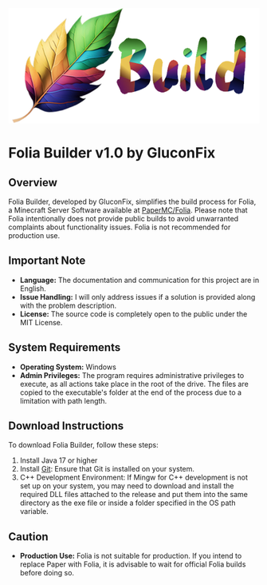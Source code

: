 ![Folia Builder Logo](/resource/logo.png)

# Folia Builder v1.0 by GluconFix

## Overview

Folia Builder, developed by GluconFix, simplifies the build process for Folia, a Minecraft Server Software available at [PaperMC/Folia](https://github.com/PaperMC/Folia). Please note that Folia intentionally does not provide public builds to avoid unwarranted complaints about functionality issues. Folia is not recommended for production use.

## Important Note

- **Language:** The documentation and communication for this project are in English.
- **Issue Handling:** I will only address issues if a solution is provided along with the problem description.
- **License:** The source code is completely open to the public under the MIT License.

## System Requirements

- **Operating System:** Windows
- **Admin Privileges:** The program requires administrative privileges to execute, as all actions take place in the root of the drive. The files are copied to the executable's folder at the end of the process due to a limitation with path length.

## Download Instructions

To download Folia Builder, follow these steps:

1. Install Java 17 or higher
2. Install [Git](https://git-scm.com/downloads): Ensure that Git is installed on your system.
3. C++ Development Environment: If Mingw for C++ development is not set up on your system, you may need to download and install the required DLL files attached to the release and put them into the same directory as the exe file or inside a folder specified in the OS path variable.

## Caution

- **Production Use:** Folia is not suitable for production. If you intend to replace Paper with Folia, it is advisable to wait for official Folia builds before doing so.
